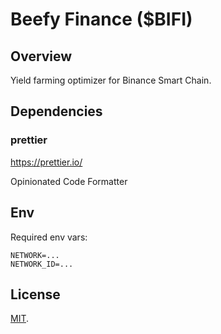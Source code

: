 # Beefy Finance ($BIFI)

## Overview

Yield farming optimizer for Binance Smart Chain.

## Dependencies

### prettier

https://prettier.io/

Opinionated Code Formatter

## Env

Required env vars:

```
NETWORK=...
NETWORK_ID=...
```

## License

[MIT](LICENSE).
